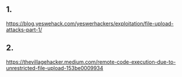 ## 1.
https://blog.yeswehack.com/yeswerhackers/exploitation/file-upload-attacks-part-1/


## 2.
https://thevillagehacker.medium.com/remote-code-execution-due-to-unrestricted-file-upload-153be0009934

